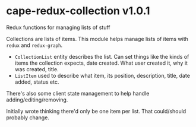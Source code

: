 # cape-redux-collection v1.0.1

Redux functions for managing lists of stuff

Collections are lists of items. This module helps manage lists of items with `redux` and `redux-graph`.

* `CollectionList` entity describes the list. Can set things like the kinds of items the collection expects, date created. What user created it, why it was created, title.
* `ListItem` used to describe what item, its position, description, title, date added, status etc.

There's also some client state management to help handle adding/editing/removing.

Initially wrote thinking there'd only be one item per list. That could/should probably change.

